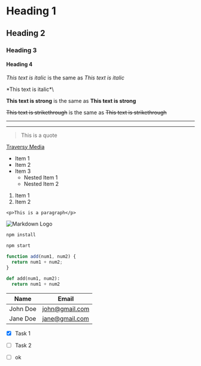 <!-- Headings -->
# Heading 1

## Heading 2

### Heading 3

#### Heading 4

<!-- Italics-->

*This text is italic* is the same as _This text is italic_

\*This text is italic*\ 

<!-- Strong -->

**This text is strong** is the same as __This text is strong__

<!-- Strikethrough -->

~~This text is strikethrough~~ is the same as <s>This text is strikethrough</s>

<!-- Horizontal Rule -->

---
___

<!-- Blockquote -->

> This is a quote

<!-- Links -->

[Traversy Media](http://www.traversymedia.com "Traversy Media")

<!-- UL -->

* Item 1
* Item 2
* Item 3
  * Nested Item 1
  * Nested Item 2

<!-- OL -->

1. Item 1
1. Item 2

<!-- Inline Code Block -->

`<p>This is a paragraph</p>`

<!-- Images -->

![Markdown Logo](https://markdown-here.com/img/icon256.png)

<!-- Github Markdown -->

<!-- Code Blocks -->

```bash
npm install
  
npm start
```

```javascript
function add(num1, num2) {
  return num1 + num2;
}
```

```python
def add(num1, num2):
  return num1 + num2
```

<!-- Tables -->

| Name     | Email          |
| -------- | -------------- |
| John Doe | john@gmail.com |
| Jane Doe | jane@gmail.com |

<!-- Task Lists -->

* [x] Task 1
* [ ] Task 2
* [ ] ok
  

